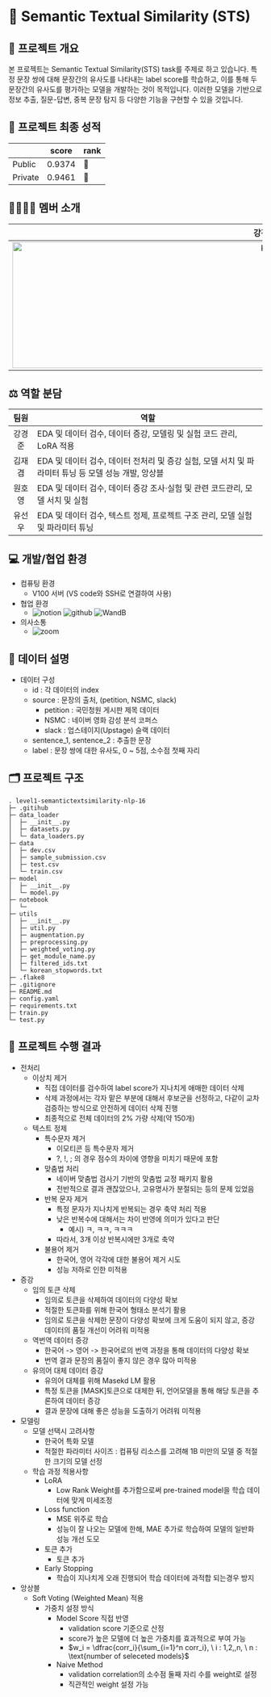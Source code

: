 # :rocket: Semantic Textual Similarity (STS)

## :closed_book: 프로젝트 개요
본 프로젝트는 Semantic Textual Similarity(STS) task를 주제로 하고 있습니다. 특정 문장 쌍에 대해 문장간의 유사도를 나타내는 label score를 학습하고, 이를 통해 두 문장간의 유사도를 평가하는 모델을 개발하는 것이 목적입니다. 
이러한 모델을 기반으로 정보 추출, 질문-답변, 중복 문장 탐지 등 다양한 기능을 구현할 수 있을 것입니다.

## :100: 프로젝트 최종 성적
|  | score | rank |
| --- | --- | --- |
| Public | 0.9374 | :3rd_place_medal: |
| Private | 0.9461 | :1st_place_medal: |

## :family_man_man_boy_boy: 멤버 소개
|강경준|김재겸|원호영|유선우|
|:---:|:---:|:---:|:---:|
| <img src="https://github.com/user-attachments/assets/da281cf3-b2cc-4022-ae9e-68ed6c174cd7" alt="KKJ" width="1000" height="250"> | <img src="https://github.com/user-attachments/assets/5ecd2475-eb8c-4662-bed0-59ae27cc2e0c" alt="KJK" width="1000" height="250"> | <img src="https://github.com/user-attachments/assets/e02832ae-f1fa-4b4f-a7e9-fcc511c727e7" alt="WHY" width="1000" height="250"> | <img src="https://github.com/user-attachments/assets/d58b7d68-ef8e-4a12-ae6e-0d50458e0c5b" alt="YSW" width="1000" height="250"> |

## :balance_scale: 역할 분담
|팀원| 역할 |
|:---:| --- |
| 강경준 | EDA 및 데이터 검수, 데이터 증강, 모델링 및 실험 코드 관리, LoRA 적용 |
| 김재겸 | EDA 및 데이터 검수, 데이터 전처리 및 증강 실험, 모델 서치 및 파라미터 튜닝 등 모델 성능 개발, 앙상블 |
| 원호영 | EDA 및 데이터 검수, 데이터 증강 조사⋅실험 및 관련 코드관리, 모델 서치 및 실험 |
| 유선우 | EDA 및 데이터 검수, 텍스트 정제, 프로젝트 구조 관리, 모델 실험 및 파라미터 튜닝 |

## :computer: 개발/협업 환경
- 컴퓨팅 환경
	- V100 서버 (VS code와 SSH로 연결하여 사용)
- 협업 환경
  	- ![notion](https://img.shields.io/badge/Notion-FFFFFF?style=flat-square&logo=Notion&logoColor=black) ![github](https://img.shields.io/badge/Github-181717?style=flat-square&logo=Github&logoColor=white) ![WandB](https://img.shields.io/badge/WeightsandBiases-FFBE00?style=flat-square&logo=WeightsandBiases&logoColor=white)
- 의사소통
  	- ![zoom](https://img.shields.io/badge/Zoom-0B5CFF?style=flat-square&logo=Zoom&logoColor=white)

## :bookmark_tabs: 데이터 설명
- 데이터 구성
	- id : 각 데이터의 index
	- source : 문장의 출처, (petition, NSMC, slack)
		- petition : 국민청원 게시판 제목 데이터
		- NSMC : 네이버 영화 감성 분석 코퍼스
		- slack : 업스테이지(Upstage) 슬랙 데이터
	- sentence_1, sentence_2 : 추출한 문장
	- label : 문장 쌍에 대한 유사도, 0 ~ 5점, 소수점 첫째 자리

## :card_index_dividers: 프로젝트 구조
```
. level1-semantictextsimilarity-nlp-16
├─ .gitihub
├─ data_loader
│  ├─ __init__.py
│  ├─ datasets.py
│  └─ data_loaders.py
├─ data
│  ├─ dev.csv
│  ├─ sample_submission.csv
│  ├─ test.csv
│  └─ train.csv
├─ model
│  ├─ __init__.py
│  └─ model.py
├─ notebook
│  └─ 
├─ utils
│  ├─ __init__.py
│  ├─ util.py
│  ├─ augmentation.py
│  ├─ preprocessing.py
│  ├─ weighted_voting.py
│  ├─ get_module_name.py
│  ├─ filtered_ids.txt
│  └─ korean_stopwords.txt
├─ .flake8
├─ .gitignore
├─ README.md
├─ config.yaml
├─ requirements.txt
├─ train.py
└─ test.py
```

## :book: 프로젝트 수행 결과
- 전처리
	- 이상치 제거
		- 직접 데이터를 검수하여 label score가 지나치게 애매한 데이터 삭제
		- 삭제 과정에서는 각자 맡은 부분에 대해서 후보군을 선정하고, 다같이 교차 검증하는 방식으로 안전하게 데이터 삭제 진행
		- 최종적으로 전체 데이터의 2% 가량 삭제(약 150개) 
	- 텍스트 정제
		- 특수문자 제거
			- 이모티콘 등 특수문자 제거
			- ?, !, ; 의 경우 점수의 차이에 영향을 미치기 때문에 포함
		- 맞춤법 처리
			- 네이버 맞춤법 검사기 기반의 맞춤법 교정 패키지 활용
			- 전반적으로 결과 괜찮았으나, 고유명사가 분절되는 등의 문제 있었음
		- 반복 문자 제거
			- 특정 문자가 지나치게 반복되는 경우 축약 처리 적용
			- 낮은 반복수에 대해서는 차이 반영에 의미가 있다고 판단
				- 예시) ㅋ, ㅋㅋ, ㅋㅋㅋ
			- 따라서, 3개 이상 반복시에만 3개로 축약
		- 불용어 제거
			- 한국어, 영어 각각에 대한 불용어 제거 시도
			- 성능 저하로 인한 미적용
- 증강
	- 임의 토큰 삭제
		- 임의로 토큰을 삭제하여 데이터의 다양성 확보
		- 적절한 토큰화를 위해 한국어 형태소 분석기 활용
		- 임의로 토큰을 삭제한 문장이 다양성 확보에 크게 도움이 되지 않고, 증강 데이터의 품질 개선이 어려워 미적용
	- 역번역 데이터 증강
		- 한국어 -> 영어 -> 한국어로의 번역 과정을 통해 데이터의 다양성 확보
		- 번역 결과 문장의 품질이 좋지 않은 경우 많아 미적용
	- 유의어 대체 데이터 증강
		- 유의어 대체를 위해 Masekd LM 활용
		- 특정 토큰을 [MASK]토큰으로 대체한 뒤, 언어모델을 통해 해당 토큰을 추론하여 데이터 증강
		- 결과 문장에 대해 좋은 성능을 도출하기 어려워 미적용
- 모델링
	- 모델 선택시 고려사항
		- 한국어 특화 모델
		- 적절한 파라미터 사이즈 : 컴퓨팅 리소스를 고려해 1B 미만의 모델 중 적절한 크기의 모델 선정
	- 학습 과정 적용사항
		- LoRA
			- Low Rank Weight를 추가함으로써 pre-trained model을 학습 데이터에 맞게 미세조정
		- Loss function
			- MSE 위주로 학습
			- 성능이 잘 나오는 모델에 한해, MAE 추가로 학습하여 모델의 일반화 성능 개선 도모
		- 토큰 추가
			- <PERSON>토큰 추가
		- Early Stopping
			- 학습이 지나치게 오래 진행되어 학습 데이터에 과적합 되는경우 방지
- 앙상블
	- Soft Voting (Weighted Mean) 적용
		- 가중치 설정 방식
			- Model Score 직접 반영
				- validation score 기준으로 산정
				- score가 높은 모델에 더 높은 가중치를 효과적으로 부여 가능
				- $w_i = \dfrac{corr_i}{\sum_{i=1}^n corr_i}, \ i : 1,2,,n, \ n : \text{number of seleceted models}$
			- Naive Method
				- validation correlation의 소수점 둘째 자리 수를 weight로 설정
				- 직관적인 weight 설정 가능
